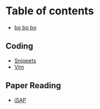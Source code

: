 # Table of contents

* [bo bo bo](README.md)

## Coding

* [Snippets](coding/snippets.md)
* [Vim](coding/vim.md)

## Paper Reading

* [iSAP](paper-reading/isap.md)
